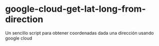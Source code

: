 # google-cloud-get-lat-long-from-direction
Un sencillo script para obtener coordenadas dada una dirección usando google cloud
